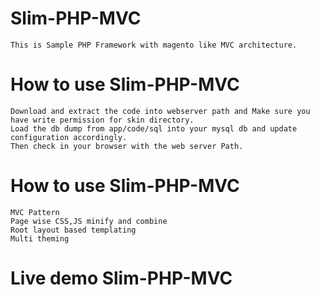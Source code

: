 Slim-PHP-MVC
============

	This is Sample PHP Framework with magento like MVC architecture.
	
How to use Slim-PHP-MVC
=======================
	Download and extract the code into webserver path and Make sure you have write permission for skin directory.
	Load the db dump from app/code/sql into your mysql db and update configuration accordingly. 	
	Then check in your browser with the web server Path.

How to use Slim-PHP-MVC
=======================
	MVC Pattern
	Page wise CSS,JS minify and combine
	Root layout based templating
	Multi theming
	
Live demo Slim-PHP-MVC
=======================	
	

